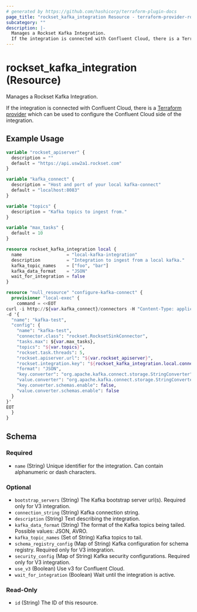 ```yaml
---
# generated by https://github.com/hashicorp/terraform-plugin-docs
page_title: "rockset_kafka_integration Resource - terraform-provider-rockset"
subcategory: ""
description: |-
  Manages a Rockset Kafka Integration.
  If the integration is connected with Confluent Cloud, there is a Terraform provider https://registry.terraform.io/providers/confluentinc/confluent/latest/docs which can be used to configure the Confluent Cloud side of the integration.
---
```


# rockset_kafka_integration (Resource)

Manages a Rockset Kafka Integration.

If the integration is connected with Confluent Cloud, there is a [Terraform provider](https://registry.terraform.io/providers/confluentinc/confluent/latest/docs) which can be used to configure the Confluent Cloud side of the integration.

## Example Usage

```terraform
variable "rockset_apiserver" {
  description = ""
  default = "https://api.usw2a1.rockset.com"
}

variable "kafka_connect" {
  description = "Host and port of your local kafka-connect"
  default = "localhost:8083"
}

variable "topics" {
  description = "Kafka topics to ingest from."
}

variable "max_tasks" {
  default = 10
}

resource rockset_kafka_integration local {
  name                 = "local-kafka-integration"
  description          = "Integration to ingest from a local kafka."
  kafka_topic_names    = ["foo", "bar"]
  kafka_data_format    = "JSON"
  wait_for_integration = false
}

resource "null_resource" "configure-kafka-connect" {
  provisioner "local-exec" {
    command = <<EOT
curl -i http://${var.kafka_connect}/connectors -H "Content-Type: application/json" -X POST \
-d '{
  "name": "kafka-test",
  "config": {
    "name": "kafka-test",
    "connector.class": "rockset.RocksetSinkConnector",
    "tasks.max": ${var.max_tasks},
    "topics": "${var.topics}",
    "rockset.task.threads": 5,
    "rockset.apiserver.url": "${var.rockset_apiserver}",
    "rockset.integration.key": "${rockset_kafka_integration.local.connection_string}",
    "format": "JSON",
    "key.converter": "org.apache.kafka.connect.storage.StringConverter",
    "value.converter": "org.apache.kafka.connect.storage.StringConverter",
    "key.converter.schemas.enable": false,
    "value.converter.schemas.enable": false
  }
}'
EOT
  }
}
```

<!-- schema generated by tfplugindocs -->
## Schema

### Required

- `name` (String) Unique identifier for the integration. Can contain alphanumeric or dash characters.

### Optional

- `bootstrap_servers` (String) The Kafka bootstrap server url(s). Required only for V3 integration.
- `connection_string` (String) Kafka connection string.
- `description` (String) Text describing the integration.
- `kafka_data_format` (String) The format of the Kafka topics being tailed. Possible values: JSON, AVRO.
- `kafka_topic_names` (Set of String) Kafka topics to tail.
- `schema_registry_config` (Map of String) Kafka configuration for schema registry. Required only for V3 integration.
- `security_config` (Map of String) Kafka security configurations. Required only for V3 integration.
- `use_v3` (Boolean) Use v3 for Confluent Cloud.
- `wait_for_integration` (Boolean) Wait until the integration is active.

### Read-Only

- `id` (String) The ID of this resource.


